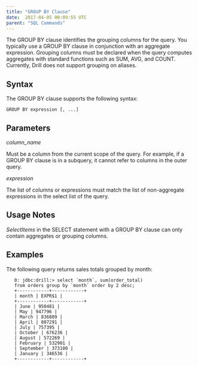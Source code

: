 ```yaml
---
title: "GROUP BY Clause"
date:  2017-04-05 00:09:55 UTC  
parent: "SQL Commands"
---
```

The GROUP BY clause identifies the grouping columns for the query. You typically use a GROUP BY clause in conjunction with an aggregate expression. Grouping columns must be declared when the query computes aggregates with standard functions such as SUM, AVG, and COUNT. Currently, Drill does not support grouping on aliases.


## Syntax
The GROUP BY clause supports the following syntax:  


    GROUP BY expression [, ...]
  

## Parameters  
*column_name*  

Must be a column from the current scope of the query. For example, if a GROUP BY clause is in a subquery, it cannot refer to columns in the outer query.

*expression*  

The list of columns or expressions must match the list of non-aggregate expressions in the select list of the query.


## Usage Notes
*SelectItems* in the SELECT statement with a GROUP BY clause can only contain aggregates or grouping columns.


## Examples
The following query returns sales totals grouped by month:  

       0: jdbc:drill:> select `month`, sum(order_total)
       from orders group by `month` order by 2 desc;
       +------------+------------+
       | month | EXPR$1 |
       +------------+------------+
       | June | 950481 |
       | May | 947796 |
       | March | 836809 |
       | April | 807291 |
       | July | 757395 |
       | October | 676236 |
       | August | 572269 |
       | February | 532901 |
       | September | 373100 |
       | January | 346536 |
       +------------+------------+




